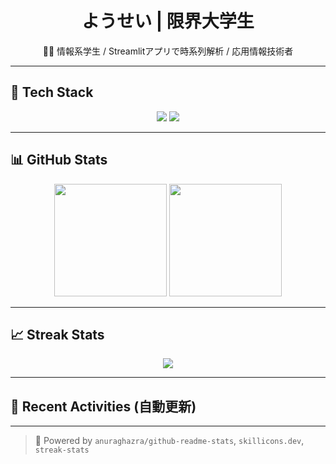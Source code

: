 <h1 align="center">ようせい  | 限界大学生</h1>
<p align="center">
  🧑‍💻 情報系学生 / Streamlitアプリで時系列解析 / 応用情報技術者
</p>

---

## 🔧 Tech Stack

<p align="center">
  <img src="https://skillicons.dev/icons?i=rails,aws,python,github,vscode&theme=dark" />
  <img src="https://skillicons.dev/icons?i=chatgpt,idea&theme=dark" />
</p>

---

## 📊 GitHub Stats

<div align="center">
  <img src="https://github-readme-stats.vercel.app/api?username=youchiii&show_icons=true&theme=onedark&count_private=true&hide_rank=false&hide=contribs" height="180"/>
  <img src="https://github-readme-stats.vercel.app/api/top-langs/?username=youchiii&layout=compact&theme=onedark" height="180"/>
</div>

---

## 📈 Streak Stats

<p align="center">
  <img src="https://github-readme-streak-stats.herokuapp.com?user=youchiii&theme=onedark&hide_border=true" />
</p>

---

## 📝 Recent Activities (自動更新)

<!--START_SECTION:activity-->
<!--END_SECTION:activity-->

---

> 🤖 Powered by `anuraghazra/github-readme-stats`, `skillicons.dev`, `streak-stats`
